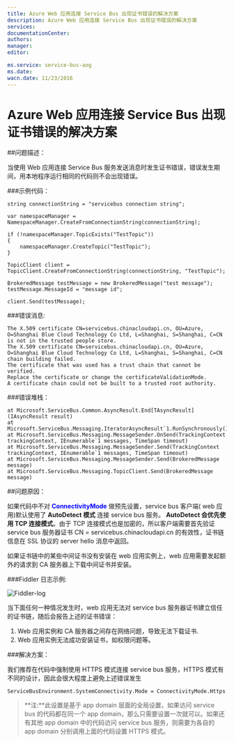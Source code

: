 ```yaml
---
title: Azure Web 应用连接 Service Bus 出现证书错误的解决方案
description: Azure Web 应用连接 Service Bus 出现证书错误的解决方案
services: 
documentationCenter: 
authors: 
manager: 
editor: 

ms.service: service-bus-aog
ms.date: 
wacn.date: 11/23/2016
---
```


# Azure Web 应用连接 Service Bus 出现证书错误的解决方案

##问题描述：

当使用 Web 应用连接 Service Bus 服务发送消息时发生证书错误，错误发生期间，用本地程序运行相同的代码则不会出现错误。

###示例代码：

```
string connectionString = "servicebus connection string";

var namespaceManager = NamespaceManager.CreateFromConnectionString(connectionString);

if (!namespaceManager.TopicExists("TestTopic"))
{
    namespaceManager.CreateTopic("TestTopic");
}

TopicClient client = TopicClient.CreateFromConnectionString(connectionString, "TestTopic");

BrokeredMessage testMessage = new BrokeredMessage("test message");
testMessage.MessageId = "message id";

client.Send(testMessage);
```

###错误消息:

```
The X.509 certificate CN=servicebus.chinacloudapi.cn, OU=Azure, O=Shanghai Blue Cloud Technology Co Ltd, L=Shanghai, S=Shanghai, C=CN is not in the trusted people store. 
The X.509 certificate CN=servicebus.chinacloudapi.cn, OU=Azure, O=Shanghai Blue Cloud Technology Co Ltd, L=Shanghai, S=Shanghai, C=CN chain building failed. 
The certificate that was used has a trust chain that cannot be verified. 
Replace the certificate or change the certificateValidationMode. 
A certificate chain could not be built to a trusted root authority.
```

###错误堆栈：

```
at Microsoft.ServiceBus.Common.AsyncResult.End[TAsyncResult](IAsyncResult result)
at Microsoft.ServiceBus.Messaging.IteratorAsyncResult`1.RunSynchronously()
at Microsoft.ServiceBus.Messaging.MessageSender.OnSend(TrackingContext trackingContext, IEnumerable`1 messages, TimeSpan timeout)
at Microsoft.ServiceBus.Messaging.MessageSender.Send(TrackingContext trackingContext, IEnumerable`1 messages, TimeSpan timeout)
at Microsoft.ServiceBus.Messaging.MessageSender.Send(BrokeredMessage message)
at Microsoft.ServiceBus.Messaging.TopicClient.Send(BrokeredMessage message)
```

##问题原因：

如果代码中不对 **<font color=blue>ConnectivityMode</font>** 做预先设置，service bus 客户端( web 应用)默认使用了 **AutoDetect 模式** 连接 service bus 服务。 **AutoDetect 会优先使用 TCP 连接模式**。由于 TCP 连接模式也是加密的，所以客户端需要首先验证 service bus 服务器证书 CN = servicebus.chinacloudapi.cn 的有效性，证书链信息在 SSL 协议的 server hello 消息中返回。

如果证书链中的某些中间证书没有安装在 web 应用实例上，web 应用需要发起额外的请求到 CA 服务器上下载中间证书并安装。

###Fiddler 日志示例:

![Fiddler-log](./media/aog-service-bus-troubleshoot-certificate-error/Fiddler-log.png "Fiddler-log")

当下面任何一种情况发生时，web 应用无法对 service bus 服务器证书建立信任的证书链，随后会报告上述的证书错误：

1. Web 应用实例和 CA 服务器之间存在网络问题，导致无法下载证书.
2. Web 应用实例无法成功安装证书，如权限问题等。

###解决方案：

我们推荐在代码中强制使用 HTTPS 模式连接 service bus 服务，HTTPS 模式有不同的设计，因此会很大程度上避免上述错误发生

```
ServiceBusEnvironment.SystemConnectivity.Mode = ConnectivityMode.Https
```

> **注:**此设置是基于 app domain 层面的全局设置，如果访问 service bus 的代码都在同一个 app domain，那么只需要设置一次就可以。如果还有其他 app domain 中的代码访问 service bus 服务，则需要为各自的 app domain 分别调用上面的代码设置 HTTPS 模式。